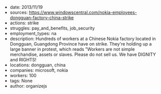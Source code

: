 - date: 2013/11/19
- sources: https://www.windowscentral.com/nokia-employees-dongguan-factory-china-strike
- actions: strike
- struggles: pay_and_benefits, job_security
- employment_types: na
- description: Hundreds of workers at a Chinese Nokia factory located in Dongguan, Guangdong Province have on strike. They're holding up a large banner in protest, which reads "Workers are not simple merchandise, assets or slaves. Please do not sell us. We have DIGNITY and RIGHTS!
- locations: dongguan, china
- companies: microsoft, nokia
- workers: 100
- tags: None
- author: organizejs
